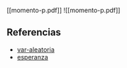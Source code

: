 [[momento-p.pdf]]
![[momento-p.pdf]]

## Referencias
- [var-aleatoria](./var-aleatoria.md)
- [esperanza](./esperanza.md)
